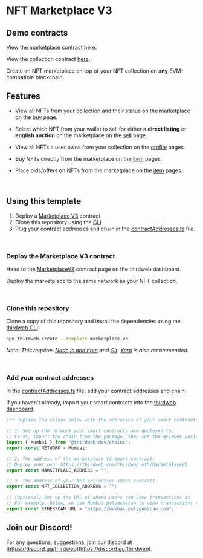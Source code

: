 # NFT Marketplace V3

## Demo contracts

View the marketplace contract [here](https://thirdweb.com/taro-testnet/0x3FEe36e0aa4A3e3E194Dbf089054811Ae104bBB0).

View the collection contract [here](https://thirdweb.com/taro-testnet/0xA5d477AcD014cEEe1A696E13d5ef2dfa0eF93021).

Create an NFT marketplace on top of your NFT collection on **any** EVM-compatible blockchain.

## Features

- View all NFTs from your collection and their status on the marketplace on the [buy](/pages/buy.tsx) page.

- Select which NFT from your wallet to sell for either a **direct listing** or **english auction** on the marketplace on the [sell](/pages/sell.tsx) page.

- View all NFTs a user owns from your collection on the [profile](/pages/profile/%5Baddress%5D.tsx) pages.

- Buy NFTs directly from the marketplace on the [item](/pages/token/%5BcontractAddress%5D/%5BtokenId%5D.tsx) pages.

- Place bids/offers on NFTs from the marketplace on the [item](/pages/token/%5BcontractAddress%5D/%5BtokenId%5D.tsx) pages.

<br/>

## Using this template

1. Deploy a [Marketplace V3](https://thirdweb.com/thirdweb.eth/MarketplaceV3) contract
2. Clone this repository using the [CLI](https://portal.thirdweb.com/cli)
3. Plug your contract addresses and chain in the [contractAddresses.ts](/const/contractAddresses.ts) file.

<br/>

### Deploy the Marketplace V3 contract

Head to the [MarketplaceV3](https://thirdweb.com/thirdweb.eth/MarketplaceV3) contract page on the thirdweb dashboard.

Deploy the marketplace to the same network as your NFT collection.

<br/>

### Clone this repository

Clone a copy of this repository and install the dependencies using the [thirdweb CLI](https://portal.thirdweb.com/cli):

```bash
npx thirdweb create --template marketplace-v3
```

_Note: This requires [Node.js and npm](https://docs.npmjs.com/downloading-and-installing-node-js-and-npm) and [Git](https://git-scm.com/downloads). [Yarn](https://classic.yarnpkg.com/en/docs/install/#mac-stable) is also recommended._

<br/>

### Add your contract addresses

In the [contractAddresses.ts](/const/contractAddresses.ts) file, add your contract addresses and chain.

If you haven't already, import your smart contracts into the [thirdweb dashboard](https://thirdweb.com/dashboard).

```ts
/** Replace the values below with the addresses of your smart contracts */

// 1. Set up the network your smart contracts are deployed to.
// First, import the chain from the package, then set the NETWORK variable to the chain.
import { Mumbai } from "@thirdweb-dev/chains";
export const NETWORK = Mumbai;

// 2. The address of the marketplace V3 smart contract.
// Deploy your own: https://thirdweb.com/thirdweb.eth/MarketplaceV3
export const MARKETPLACE_ADDRESS = "";

// 3. The address of your NFT collection smart contract.
export const NFT_COLLECTION_ADDRESS = "";

// (Optional) Set up the URL of where users can view transactions on
// For example, below, we use Mumbai.polygonscan to view transactions on the Mumbai testnet.
export const ETHERSCAN_URL = "https://mumbai.polygonscan.com";
```

## Join our Discord!

For any questions, suggestions, join our discord at [https://discord.gg/thirdweb](https://discord.gg/thirdweb).
